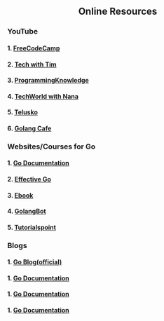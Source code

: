 <h2 align="center"> Online Resources</h2>
<h3>YouTube</h3>
<h4>1. <a href="https://www.youtube.com/watch?v=YS4e4q9oBaU"> FreeCodeCamp</a></h4>
<h4>2. <a href="https://www.youtube.com/watch?v=75lJDVT1h0s&list=PLzMcBGfZo4-mtY_SE3HuzQJzuj4VlUG0q"> Tech with Tim</a></h4>
<h4>3. <a href="https://www.youtube.com/watch?v=3iuoQkQOx2w&list=PLS1QulWo1RIaRoN4vQQCYHWDuubEU8Vij"> ProgrammingKnowledge</a></h4>
<h4>4. <a href="https://www.youtube.com/watch?v=yyUHQIec83I"> TechWorld with Nana</a></h4>
<h4>5. <a href="https://www.youtube.com/watch?v=ty49_v1tV44"> Telusko</a></h4>
<h4>6. <a href="https://www.youtube.com/c/GolangCafe"> Golang Cafe</a></h4>

<h3>Websites/Courses for Go</h3>
<h4>1. <a href="https://go.dev/doc/"> Go Documentation</a></h4>
<h4>2. <a href="https://go.dev/doc/effective_go"> Effective Go</a></h4>
<h4>3. <a href="https://www.golang-book.com/books/intro"> Ebook</a></h4>
<h4>4. <a href="https://golangbot.com/learn-golang-series/"> GolangBot</a></h4>
<h4>5. <a href="https://www.tutorialspoint.com/go/"> Tutorialspoint</a></h4>
<h3>Blogs</h3>
<h4>1. <a href="https://blog.golang.org/"> Go Blog(official)</a></h4>
<h4>1. <a href="https://go.dev/doc/"> Go Documentation</a></h4>
<h4>1. <a href="https://go.dev/doc/"> Go Documentation</a></h4>
<h4>1. <a href="https://go.dev/doc/"> Go Documentation</a></h4>
